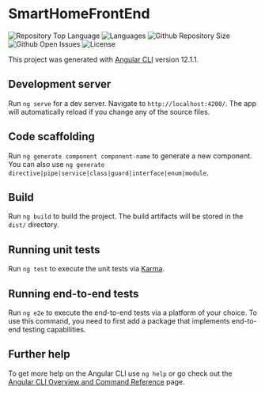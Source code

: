# SmartHomeFrontEnd

![Repository Top Language](https://img.shields.io/github/languages/top/SergeyPomelov/SmartHomeFrontEnd)
![Languages](https://img.shields.io/github/languages/count/SergeyPomelov/SmartHomeFrontEnd)
![Github Repository Size](https://img.shields.io/github/repo-size/SergeyPomelov/SmartHomeFrontEnd)
![Github Open Issues](https://img.shields.io/github/issues/SergeyPomelov/SmartHomeFrontEnd)
![License](https://img.shields.io/badge/license-MIT-green)


This project was generated with [Angular CLI](https://github.com/angular/angular-cli) version 12.1.1.

## Development server

Run `ng serve` for a dev server. Navigate to `http://localhost:4200/`. The app will automatically reload if you change any of the source files.

## Code scaffolding

Run `ng generate component component-name` to generate a new component. You can also use `ng generate directive|pipe|service|class|guard|interface|enum|module`.

## Build

Run `ng build` to build the project. The build artifacts will be stored in the `dist/` directory.

## Running unit tests

Run `ng test` to execute the unit tests via [Karma](https://karma-runner.github.io).

## Running end-to-end tests

Run `ng e2e` to execute the end-to-end tests via a platform of your choice. To use this command, you need to first add a package that implements end-to-end testing capabilities.

## Further help

To get more help on the Angular CLI use `ng help` or go check out the [Angular CLI Overview and Command Reference](https://angular.io/cli) page.
